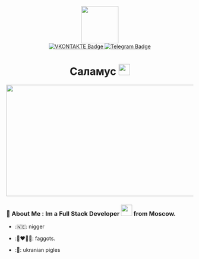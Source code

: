 <div id="header" align="center">
  <img src="https://media.giphy.com/media/Ey5GBG4UvMRzkPkxNK/giphy.gif" width="100"/>
</div>

<div id="badges" align="center">
  <a href="https://vk.com/wavesfckngasshole">
    <img src="https://shields.io/badge/VKONTAKTE-blue?logo=VK&logoColor=white&style=for-the-badge" alt="VKONTAKTE Badge"/>
  </a>
  <a href="https://t.me/champaggnedurso">
    <img src="https://shields.io/badge/Telegram-blue?logo=telegram&logoColor=white&style=for-the-badge" alt="Telegram Badge"/>
  </a>  
</div>

<div id="viewprof" align="center">
  <img src="https://komarev.com/ghpvc/?username= champagnedurso&style=flat-square&color=blue" alt=""/>
</div>

<div id="heythere" align="center">
  <h1>
  Саламус
  <img src="https://media.giphy.com/media/Mq3dsogD2x2DKsI6N0/giphy.gif" width="30px"/>
</h1>
</div>

<div align="center">
  <img src="https://media.giphy.com/media/kDf0eEXhOhlZgdp2dy/giphy.gif" width="600" height="300"/>
</div>

### :vampire: About Me : Im a Full Stack Developer <img src="https://media.giphy.com/media/WUlplcMpOCEmTGBtBW/giphy.gif" width="30"> from Moscow.

- :🇳🇪: nigger

- :👨‍❤️‍💋‍👨: faggots.

- :🐖: ukranian pigles
